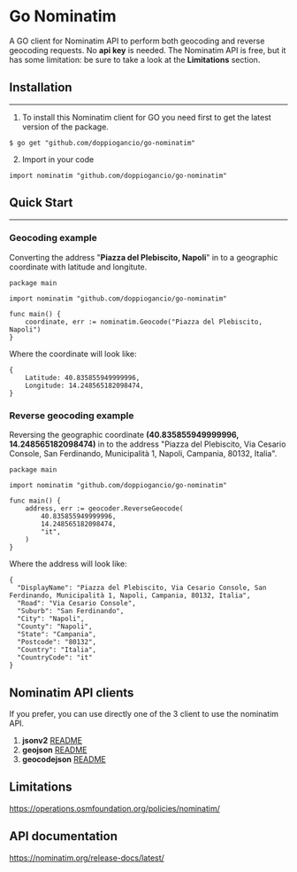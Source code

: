 # Go Nominatim
A GO client for Nominatim API to perform both geocoding and reverse geocoding requests. No **api key** is needed.
The Nominatim API is free, but it has some limitation: be sure to take a look at the **Limitations** section.

## Installation
___
1. To install this Nominatim client for GO you need first to get the latest version of the package.
```
$ go get "github.com/doppiogancio/go-nominatim"
```

2. Import in your code
```
import nominatim "github.com/doppiogancio/go-nominatim"
```

## Quick Start
___

### Geocoding example
Converting the address "**Piazza del Plebiscito, Napoli**" in to a geographic coordinate with latitude and longitute.
```
package main

import nominatim "github.com/doppiogancio/go-nominatim"

func main() {
    coordinate, err := nominatim.Geocode("Piazza del Plebiscito, Napoli")    
}

```

Where the coordinate will look like:
```
{
    Latitude: 40.835855949999996,
    Longitude: 14.248565182098474,
}
```

### Reverse geocoding example
Reversing the geographic coordinate **(40.835855949999996, 14.248565182098474)** in to the address "Piazza del Plebiscito, Via Cesario Console, San Ferdinando, Municipalità 1, Napoli, Campania, 80132, Italia".
```
package main

import nominatim "github.com/doppiogancio/go-nominatim"

func main() {
    address, err := geocoder.ReverseGeocode(
        40.835855949999996,
        14.248565182098474,
        "it",
    )    
}

```

Where the address will look like:
```
{
  "DisplayName": "Piazza del Plebiscito, Via Cesario Console, San Ferdinando, Municipalità 1, Napoli, Campania, 80132, Italia",
  "Road": "Via Cesario Console",
  "Suburb": "San Ferdinando",
  "City": "Napoli",
  "County": "Napoli",
  "State": "Campania",
  "Postcode": "80132",
  "Country": "Italia",
  "CountryCode": "it"
}
```

## Nominatim API clients
If you prefer, you can use directly one of the 3 client to use the nominatim API.
1. **jsonv2** [README](geocoder/jsonv2/README.md)
2. **geojson** [README](geocoder/geojson/README.md)
3. **geocodejson** [README](geocoder/geocodejson/README.md)

## Limitations
https://operations.osmfoundation.org/policies/nominatim/

## API documentation
https://nominatim.org/release-docs/latest/
